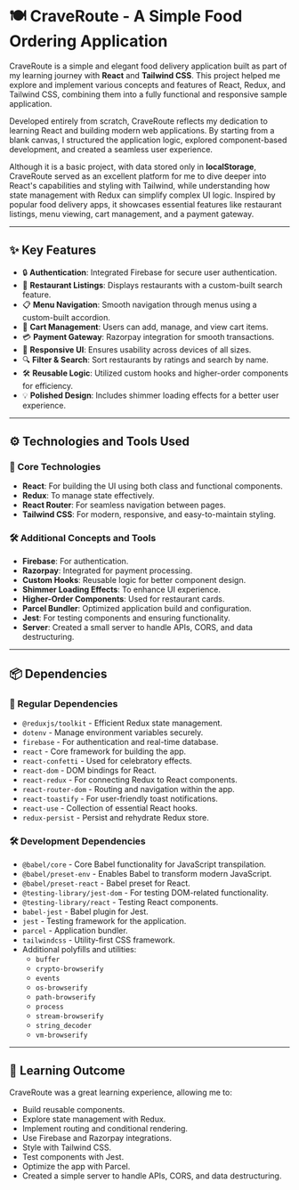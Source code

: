 # 🍽️ CraveRoute - A Simple Food Ordering Application

CraveRoute is a simple and elegant food delivery application built as part of my learning journey with **React** and **Tailwind CSS**. This project helped me explore and implement various concepts and features of React, Redux, and Tailwind CSS, combining them into a fully functional and responsive sample application.

Developed entirely from scratch, CraveRoute reflects my dedication to learning React and building modern web applications. By starting from a blank canvas, I structured the application logic, explored component-based development, and created a seamless user experience.

Although it is a basic project, with data stored only in **localStorage**, CraveRoute served as an excellent platform for me to dive deeper into React's capabilities and styling with Tailwind, while understanding how state management with Redux can simplify complex UI logic. Inspired by popular food delivery apps, it showcases essential features like restaurant listings, menu viewing, cart management, and a payment gateway.

---

## ✨ Key Features

* 🔒 **Authentication**: Integrated Firebase for secure user authentication.
* 🏪 **Restaurant Listings**: Displays restaurants with a custom-built search feature.
* 📋 **Menu Navigation**: Smooth navigation through menus using a custom-built accordion.
* 🛒 **Cart Management**: Users can add, manage, and view cart items.
* 💳 **Payment Gateway**: Razorpay integration for smooth transactions.
* 📱 **Responsive UI**: Ensures usability across devices of all sizes.
* 🔍 **Filter & Search**: Sort restaurants by ratings and search by name.
* 🛠️ **Reusable Logic**: Utilized custom hooks and higher-order components for efficiency.
* 💡 **Polished Design**: Includes shimmer loading effects for a better user experience.

---

## ⚙️ Technologies and Tools Used

### 🚀 Core Technologies

* **React**: For building the UI using both class and functional components.
* **Redux**: To manage state effectively.
* **React Router**: For seamless navigation between pages.
* **Tailwind CSS**: For modern, responsive, and easy-to-maintain styling.

### 🛠️ Additional Concepts and Tools

* **Firebase**: For authentication.
* **Razorpay**: Integrated for payment processing.
* **Custom Hooks**: Reusable logic for better component design.
* **Shimmer Loading Effects**: To enhance UI experience.
* **Higher-Order Components**: Used for restaurant cards.
* **Parcel Bundler**: Optimized application build and configuration.
* **Jest**: For testing components and ensuring functionality.
* **Server**: Created a small server to handle APIs, CORS, and data destructuring.

---

## 📦 Dependencies

### 🔗 Regular Dependencies

* `@reduxjs/toolkit` - Efficient Redux state management.
* `dotenv` - Manage environment variables securely.
* `firebase` - For authentication and real-time database.
* `react` - Core framework for building the app.
* `react-confetti` - Used for celebratory effects.
* `react-dom` - DOM bindings for React.
* `react-redux` - For connecting Redux to React components.
* `react-router-dom` - Routing and navigation within the app.
* `react-toastify` - For user-friendly toast notifications.
* `react-use` - Collection of essential React hooks.
* `redux-persist` - Persist and rehydrate Redux store.

### 🛠️ Development Dependencies

* `@babel/core` - Core Babel functionality for JavaScript transpilation.
* `@babel/preset-env` - Enables Babel to transform modern JavaScript.
* `@babel/preset-react` - Babel preset for React.
* `@testing-library/jest-dom` - For testing DOM-related functionality.
* `@testing-library/react` - Testing React components.
* `babel-jest` - Babel plugin for Jest.
* `jest` - Testing framework for the application.
* `parcel` - Application bundler.
* `tailwindcss` - Utility-first CSS framework.
* Additional polyfills and utilities:
  * `buffer`
  * `crypto-browserify`
  * `events`
  * `os-browserify`
  * `path-browserify`
  * `process`
  * `stream-browserify`
  * `string_decoder`
  * `vm-browserify`

---

## 🎯 Learning Outcome

CraveRoute was a great learning experience, allowing me to:

* Build reusable components.
* Explore state management with Redux.
* Implement routing and conditional rendering.
* Use Firebase and Razorpay integrations.
* Style with Tailwind CSS.
* Test components with Jest.
* Optimize the app with Parcel.
* Created a simple server to handle APIs, CORS, and data destructuring.
